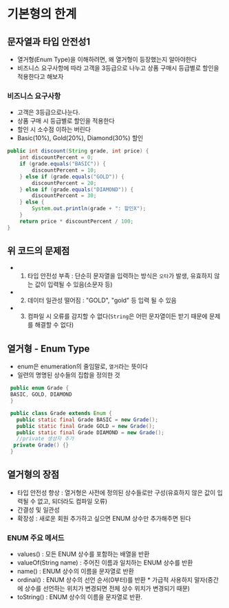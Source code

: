 # 기본형의 한계## 문자열과 타입 안전성1- 열거형(Enum Type)을 이해하려면, 왜 열거형이 등장했는지 알아야한다- 비즈니스 요구사항에 따라 고객을 3등급으로 나누고 상품 구매시 등급별로 할인을 적용한다고 해보자### 비즈니스 요구사항- 고객은 3등급으로나눈다.- 상품 구매 시 등급별로 할인을 적용한다- 할인 시 소수점 이하는 버린다- Basic(10%), Gold(20%), Diamond(30%) 할인```javapublic int discount(String grade, int price) {    int discountPercent = 0;    if (grade.equals("BASIC")) {        discountPercent = 10;    } else if (grade.equals("GOLD")) {        discountPercent = 20;    } else if (grade.equals("DIAMOND")) {        discountPercent = 30;    } else {        System.out.println(grade + ": 할인X");    }    return price * discountPercent / 100;}```## 위 코드의 문제점- 1. 타입 안전성 부족 : 단순히 문자열을 입력하는 방식은 `오타`가 발생, 유효하지 않는 값이 입력될 수 있음(소문자 등)- 2. 데이터 일관성 떨어짐 : "GOLD", "gold" 등 입력 될 수 있음- 3. 컴파일 시 오류를 감지할 수 없다(`String`은 어떤 문자열이든 받기 때문에 문제를 해결할 수 없다)## 열거형 - Enum Type- enum은 enumeration의 줄임말로, `열거`라는 뜻이다- 일련의 명명된 상수들의 집합을 정의한 것```java public enum Grade { BASIC, GOLD, DIAMOND } ``````java public class Grade extends Enum {   public static final Grade BASIC = new Grade();   public static final Grade GOLD = new Grade();   public static final Grade DIAMOND = new Grade();   //private 생성자 추가  private Grade() {} }```## 열거형의 장점- 타입 안전성 향상 : 열거형은 사전에 정의된 상수들로만 구성(유효하지 않은 값이 입력될 수 없고, 되더라도 컴파일 오류)- 간결성 및 일관성- 확장성 : 새로운 회원 추가하고 싶으면 ENUM 상수만 추가해주면 된다### ENUM 주요 메서드- values() : 모든 ENUM 상수를 포함하는 배열을 반환- valueOf(String name) : 주어진 이름과 일치하는 ENUM 상수를 반환- name() : ENUM 상수의 이름을 문자열로 반환- ordinal() : ENUM 상수의 선언 순서(0부터)를 반환 * 가급적 사용하지 말자(중간에 상수를 선언하는 위치가 변경되면 전체 상수 위치가 변경되기 때문)- toString() : ENUM 상수의 이름을 문자열로 반환.
